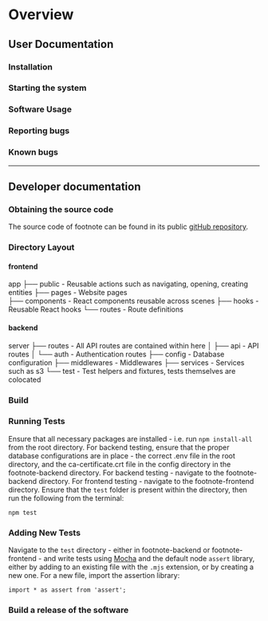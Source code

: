 # Overview

## User Documentation

### Installation

### Starting the system

### Software Usage

### Reporting bugs

### Known bugs

---

## Developer documentation

### Obtaining the source code

The source code of footnote can be found in its public [gitHub repository](https://github.com/miahuynhh/footnote).

### Directory Layout

#### frontend

app
├── public - Reusable actions such as navigating, opening, creating entities
├── pages - Website pages  
├── components - React components reusable across scenes
├── hooks - Reusable React hooks
└── routes - Route definitions

#### backend

server
├── routes - All API routes are contained within here
│ ├── api - API routes
│ └── auth - Authentication routes
├── config - Database configuration
├── middlewares - Middlewares
├── services - Services such as s3
└── test - Test helpers and fixtures, tests themselves are colocated

### Build

### Running Tests
Ensure that all necessary packages are installed - i.e. run ```npm install-all``` from the root directory.
For backend testing, ensure that the proper database configurations are in place - the correct .env file in the root directory, and the ca-certificate.crt file in the config directory in the footnote-backend directory. 
For backend testing - navigate to the footnote-backend directory.
For frontend testing - navigate to the footnote-frontend directory.
Ensure that the ```test``` folder is present within the directory, then run the following from the terminal:
```
npm test
```

### Adding New Tests
Navigate to the ```test``` directory - either in footnote-backend or footnote-frontend - and write tests using [Mocha](https://mochajs.org/) and the default node ```assert``` library, either by adding to an existing file with the ``` .mjs ``` extension, or by creating a new one. For a new file, import the assertion library:
```
import * as assert from 'assert';
```

### Build a release of the software
